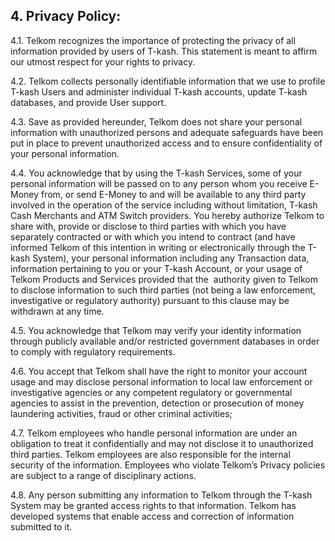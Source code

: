 4\. Privacy Policy:
-------------------

4.1. Telkom recognizes the importance of protecting the privacy of all information provided by users of T-kash. This statement is meant to affirm our utmost respect for your rights to privacy.

4.2. Telkom collects personally identifiable information that we use to profile T-kash Users and administer individual T-kash accounts, update T-kash databases, and provide User support.

4.3. Save as provided hereunder, Telkom does not share your personal information with unauthorized persons and adequate safeguards have been put in place to prevent unauthorized access and to ensure confidentiality of your personal information.

4.4. You acknowledge that by using the T-kash Services, some of your personal information will be passed on to any person whom you receive E-Money from, or send E-Money to and will be available to any third party involved in the operation of the service including without limitation, T-kash Cash Merchants and ATM Switch providers. You hereby authorize Telkom to share with, provide or disclose to third parties with which you have separately contracted or with which you intend to contract (and have informed Telkom of this intention in writing or electronically through the T-kash System), your personal information including any Transaction data, information pertaining to you or your T-kash Account, or your usage of Telkom Products and Services provided that the  authority given to Telkom to disclose information to such third parties (not being a law enforcement, investigative or regulatory authority) pursuant to this clause may be withdrawn at any time.

4.5. You acknowledge that Telkom may verify your identity information through publicly available and/or restricted government databases in order to comply with regulatory requirements.

4.6. You accept that Telkom shall have the right to monitor your account usage and may disclose personal information to local law enforcement or investigative agencies or any competent regulatory or governmental agencies to assist in the prevention, detection or prosecution of money laundering activities, fraud or other criminal activities;

4.7. Telkom employees who handle personal information are under an obligation to treat it confidentially and may not disclose it to unauthorized third parties. Telkom employees are also responsible for the internal security of the information. Employees who violate Telkom’s Privacy policies are subject to a range of disciplinary actions.

4.8. Any person submitting any information to Telkom through the T-kash System may be granted access rights to that information. Telkom has developed systems that enable access and correction of information submitted to it.
